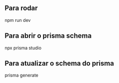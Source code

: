 ## Para rodar

npm run dev

## Para abrir o prisma schema 

npx prisma studio

## Para atualizar o schema do prisma

prisma generate